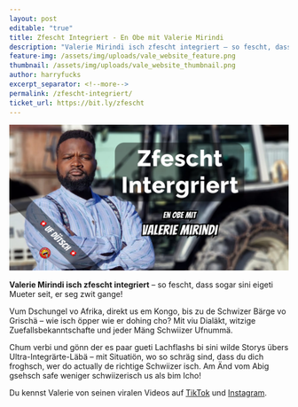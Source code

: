 ```yaml
---
layout: post
editable: "true"
title: Zfescht Integriert - En Obe mit Valerie Mirindi
description: "Valerie Mirindi isch zfescht integriert – so fescht, dass sogar sini eigeti Mueter seit, er seg zwit gange!"
feature-img: /assets/img/uploads/vale_website_feature.png
thumbnail: /assets/img/uploads/vale_website_thumbnail.png
author: harryfucks
excerpt_separator: <!--more-->
permalink: /zfescht-integriert/
ticket_url: https://bit.ly/zfescht
---
```

![Valerie Mirindi isch zfescht integriert](/assets/img/uploads/vale_website_event.png "Valerie Mirindi isch zfescht integriert")

**Valerie Mirindi isch zfescht integriert** – so fescht, dass sogar sini eigeti Mueter seit, er seg zwit gange!

Vum Dschungel vo Afrika, direkt us em Kongo, bis zu de Schwizer Bärge vo Grischä – wie isch öpper wie er dohing cho? Mit viu Dialäkt, witzige Zuefallsbekanntschafte und jeder Mäng Schwiizer Ufnummä.

Chum verbi und gönn der es paar gueti Lachflashs bi sini wilde Storys übers Ultra-Integrärte-Läbä – mit Situatiön, wo so schräg sind, dass du dich froghsch, wer do actually de richtige Schwiizer isch. Am Änd vom Abig gsehsch safe weniger schwiizerisch us als bim Icho!

Du kennst Valerie von seinen viralen Videos auf [TikTok](https://www.tiktok.com/@secrettiktokprofile) und [Instagram](http://instagram.com/kiddboyy/).
